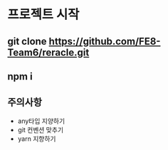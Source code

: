 # 프로젝트 시작

## git clone https://github.com/FE8-Team6/reracle.git

## npm i

## 주의사항

- any타입 지양하기
- git 컨벤션 맞추기
- yarn 지향하기
